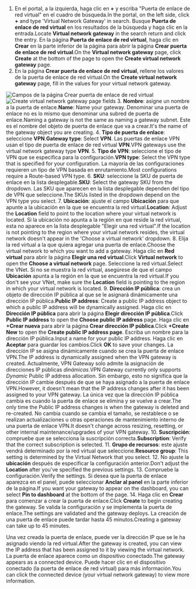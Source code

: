 1. <span data-ttu-id="07789-101">En el portal, a la izquierda, haga clic en **+** y escriba "Puerta de enlace de red virtual" en el cuadro de búsqueda.</span><span class="sxs-lookup"><span data-stu-id="07789-101">In the portal, on the left side, click **+** and type 'Virtual Network Gateway' in search.</span></span> <span data-ttu-id="07789-102">Busque **Puerta de enlace de red virtual** en los resultados de la búsqueda y haga clic en la entrada.</span><span class="sxs-lookup"><span data-stu-id="07789-102">Locate **Virtual network gateway** in the search return and click the entry.</span></span> <span data-ttu-id="07789-103">En la página **Puerta de enlace de red virtual**, haga clic en **Crear** en la parte inferior de la página para abrir la página **Crear puerta de enlace de red virtual**.</span><span class="sxs-lookup"><span data-stu-id="07789-103">On the **Virtual network gateway** page, click **Create** at the bottom of the page to open the **Create virtual network gateway** page.</span></span>
2. <span data-ttu-id="07789-104">En la página **Crear puerta de enlace de red virtual**, rellene los valores de la puerta de enlace de red virtual.</span><span class="sxs-lookup"><span data-stu-id="07789-104">On the **Create virtual network gateway** page, fill in the values for your virtual network gateway.</span></span>

  <span data-ttu-id="07789-105">![Campos de la página Crear puerta de enlace de red virtual](./media/vpn-gateway-add-gw-p2s-rm-portal-include/p2sgw.png "Campos de la página Crear puerta de enlace de red virtual")</span><span class="sxs-lookup"><span data-stu-id="07789-105">![Create virtual network gateway page fields](./media/vpn-gateway-add-gw-p2s-rm-portal-include/p2sgw.png "Create virtual network gateway page fields")</span></span>
3. <span data-ttu-id="07789-106">**Nombre**: asigne un nombre a la puerta de enlace.</span><span class="sxs-lookup"><span data-stu-id="07789-106">**Name**: Name your gateway.</span></span> <span data-ttu-id="07789-107">Denominar una puerta de enlace no es lo mismo que denominar una subred de puerta de enlace.</span><span class="sxs-lookup"><span data-stu-id="07789-107">Naming a gateway is not the same as naming a gateway subnet.</span></span> <span data-ttu-id="07789-108">Este es el nombre del objeto de puerta de enlace que va a crear.</span><span class="sxs-lookup"><span data-stu-id="07789-108">It's the name of the gateway object you are creating.</span></span>
4. <span data-ttu-id="07789-109">**Tipo de puerta de enlace**: seleccione **VPN**.</span><span class="sxs-lookup"><span data-stu-id="07789-109">**Gateway type**: Select **VPN**.</span></span> <span data-ttu-id="07789-110">Las puertas de enlace VPN usan el tipo de puerta de enlace de red virtual **VPN**.</span><span class="sxs-lookup"><span data-stu-id="07789-110">VPN gateways use the virtual network gateway type **VPN**.</span></span>
5. <span data-ttu-id="07789-111">**Tipo de VPN**: seleccione el tipo de VPN que se especifica para la configuración.</span><span class="sxs-lookup"><span data-stu-id="07789-111">**VPN type**: Select the VPN type that is specified for your configuration.</span></span> <span data-ttu-id="07789-112">La mayoría de las configuraciones requieren un tipo de VPN basada en enrutamiento.</span><span class="sxs-lookup"><span data-stu-id="07789-112">Most configurations require a Route-based VPN type.</span></span>
6. <span data-ttu-id="07789-113">**SKU**: seleccione la SKU de puerta de enlace en la lista desplegable.</span><span class="sxs-lookup"><span data-stu-id="07789-113">**SKU**: Select the gateway SKU from the dropdown.</span></span> <span data-ttu-id="07789-114">Las SKU que aparecen en la lista desplegable dependen del tipo de VPN que seleccione.</span><span class="sxs-lookup"><span data-stu-id="07789-114">The SKUs listed in the dropdown depend on the VPN type you select.</span></span>
7. <span data-ttu-id="07789-115">**Ubicación**: ajuste el campo **Ubicación** para que apunte a la ubicación en la que se encuentra la red virtual.</span><span class="sxs-lookup"><span data-stu-id="07789-115">**Location**: Adjust the **Location** field to point to the location where your virtual network is located.</span></span> <span data-ttu-id="07789-116">Si la ubicación no apunta a la región en que reside la red virtual, esta no aparece en la lista desplegable "Elegir una red virtual".</span><span class="sxs-lookup"><span data-stu-id="07789-116">If the location is not pointing to the region where your virtual network resides, the virtual network doesn't appear in the 'Choose a virtual network' dropdown.</span></span>
8. <span data-ttu-id="07789-117">Elija la red virtual a la que quiera agregar una puerta de enlace.</span><span class="sxs-lookup"><span data-stu-id="07789-117">Choose the virtual network to which you want to add a gateway.</span></span> <span data-ttu-id="07789-118">Haga clic en **Red virtual** para abrir la página **Elegir una red virtual**.</span><span class="sxs-lookup"><span data-stu-id="07789-118">Click **Virtual network** to open the **Choose a virtual network** page.</span></span> <span data-ttu-id="07789-119">Seleccione la red virtual.</span><span class="sxs-lookup"><span data-stu-id="07789-119">Select the VNet.</span></span> <span data-ttu-id="07789-120">Si no se muestra la red virtual, asegúrese de que el campo **Ubicación** apunta a la región en la que se encuentra la red virtual.</span><span class="sxs-lookup"><span data-stu-id="07789-120">If you don't see your VNet, make sure the **Location** field is pointing to the region in which your virtual network is located.</span></span>
9. <span data-ttu-id="07789-121">**Dirección IP pública**: crea un objeto de dirección IP pública al que se le asignará dinámicamente una dirección IP pública.</span><span class="sxs-lookup"><span data-stu-id="07789-121">**Public IP address**: Create a public IP address object to which a public IP address will be dynamically assigned.</span></span> <span data-ttu-id="07789-122">Haga clic en **Dirección IP pública** para abrir la página **Elegir dirección IP pública**.</span><span class="sxs-lookup"><span data-stu-id="07789-122">Click **Public IP address** to open the **Choose public IP address** page.</span></span> <span data-ttu-id="07789-123">Haga clic en **+Crear nueva** para abrir la página **Crear dirección IP pública**.</span><span class="sxs-lookup"><span data-stu-id="07789-123">Click **+Create New** to open the **Create public IP address page**.</span></span> <span data-ttu-id="07789-124">Escriba un nombre para la dirección IP pública.</span><span class="sxs-lookup"><span data-stu-id="07789-124">Input a name for your public IP address.</span></span> <span data-ttu-id="07789-125">Haga clic en **Aceptar** para guardar los cambios.</span><span class="sxs-lookup"><span data-stu-id="07789-125">Click **OK** to save your changes.</span></span> <span data-ttu-id="07789-126">La dirección IP se asigna dinámicamente cuando se crea la puerta de enlace VPN.</span><span class="sxs-lookup"><span data-stu-id="07789-126">The IP address is dynamically assigned when the VPN gateway is created.</span></span> <span data-ttu-id="07789-127">Actualmente, VPN Gateway solo admite la asignación de direcciones IP públicas *dinámicas*.</span><span class="sxs-lookup"><span data-stu-id="07789-127">VPN Gateway currently only supports *Dynamic* Public IP address allocation.</span></span> <span data-ttu-id="07789-128">Sin embargo, esto no significa que la dirección IP cambie después de que se haya asignado a la puerta de enlace VPN.</span><span class="sxs-lookup"><span data-stu-id="07789-128">However, it doesn't mean that the IP address changes after it has been assigned to your VPN gateway.</span></span> <span data-ttu-id="07789-129">La única vez que la dirección IP pública cambia es cuando la puerta de enlace se elimina y se vuelve a crear.</span><span class="sxs-lookup"><span data-stu-id="07789-129">The only time the Public IP address changes is when the gateway is deleted and re-created.</span></span> <span data-ttu-id="07789-130">No cambia cuando se cambia el tamaño, se restablece o se realizan actualizaciones u otras operaciones de mantenimiento interno de una puerta de enlace VPN.</span><span class="sxs-lookup"><span data-stu-id="07789-130">It doesn't change across resizing, resetting, or other internal maintenance/upgrades of your VPN gateway.</span></span>
10. <span data-ttu-id="07789-131">**Suscripción**: compruebe que se selecciona la suscripción correcta.</span><span class="sxs-lookup"><span data-stu-id="07789-131">**Subscription**: Verify that the correct subscription is selected.</span></span>
11. <span data-ttu-id="07789-132">**Grupo de recursos**: este ajuste vendrá determinado por la red virtual que seleccione.</span><span class="sxs-lookup"><span data-stu-id="07789-132">**Resource group**: This setting is determined by the Virtual Network that you select.</span></span>
12. <span data-ttu-id="07789-133">No ajuste la **ubicación** después de especificar la configuración anterior.</span><span class="sxs-lookup"><span data-stu-id="07789-133">Don't adjust the **Location** after you've specified the previous settings.</span></span>
13. <span data-ttu-id="07789-134">Compruebe la configuración.</span><span class="sxs-lookup"><span data-stu-id="07789-134">Verify the settings.</span></span> <span data-ttu-id="07789-135">Si desea que la puerta de enlace aparezca en el panel, puede seleccionar **Anclar al panel** en la parte inferior de la página.</span><span class="sxs-lookup"><span data-stu-id="07789-135">If you want your gateway to appear on the dashboard, you can select **Pin to dashboard** at the bottom of the page.</span></span>
14. <span data-ttu-id="07789-136">Haga clic en **Crear** para comenzar a crear la puerta de enlace.</span><span class="sxs-lookup"><span data-stu-id="07789-136">Click **Create** to begin creating the gateway.</span></span> <span data-ttu-id="07789-137">Se valida la configuración y se implementa la puerta de enlace.</span><span class="sxs-lookup"><span data-stu-id="07789-137">The settings are validated and the gateway deploys.</span></span> <span data-ttu-id="07789-138">La creación de una puerta de enlace puede tardar hasta 45 minutos.</span><span class="sxs-lookup"><span data-stu-id="07789-138">Creating a gateway can take up to 45 minutes.</span></span>

<span data-ttu-id="07789-139">Una vez creada la puerta de enlace, puede ver la dirección IP que se le ha asignado viendo la red virtual.</span><span class="sxs-lookup"><span data-stu-id="07789-139">After the gateway is created, you can view the IP address that has been assigned to it by viewing the virtual network.</span></span> <span data-ttu-id="07789-140">La puerta de enlace aparece como un dispositivo conectado.</span><span class="sxs-lookup"><span data-stu-id="07789-140">The gateway appears as a connected device.</span></span> <span data-ttu-id="07789-141">Puede hacer clic en el dispositivo conectado (la puerta de enlace de red virtual) para más información.</span><span class="sxs-lookup"><span data-stu-id="07789-141">You can click the connected device (your virtual network gateway) to view more information.</span></span>